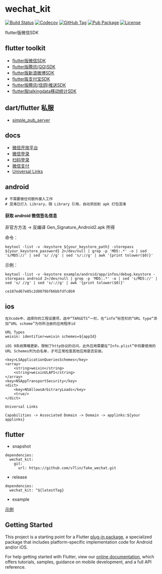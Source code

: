 # wechat_kit

[![Build Status](https://cloud.drone.io/api/badges/v7lin/fake_wechat/status.svg)](https://cloud.drone.io/v7lin/fake_wechat)
[![Codecov](https://codecov.io/gh/v7lin/fake_wechat/branch/master/graph/badge.svg)](https://codecov.io/gh/v7lin/fake_wechat)
[![GitHub Tag](https://img.shields.io/github/tag/v7lin/fake_wechat.svg)](https://github.com/v7lin/fake_wechat/releases)
[![Pub Package](https://img.shields.io/pub/v/wechat_kit.svg)](https://pub.dartlang.org/packages/wechat_kit)
[![License](https://img.shields.io/badge/License-Apache%202.0-blue.svg)](https://github.com/v7lin/fake_wechat/blob/master/LICENSE)

flutter版微信SDK

## flutter toolkit

* [flutter版微信SDK](https://github.com/v7lin/fake_wechat)
* [flutter版腾讯(QQ)SDK](https://github.com/v7lin/fake_tencent)
* [flutter版新浪微博SDK](https://github.com/v7lin/fake_weibo)
* [flutter版支付宝SDK](https://github.com/v7lin/fake_alipay)
* [flutter版腾讯(信鸽)推送SDK](https://github.com/v7lin/fake_push)
* [flutter版talkingdata移动统计SDK](https://github.com/v7lin/fake_analytics)

## dart/flutter 私服

* [simple_pub_server](https://github.com/v7lin/simple_pub_server)

## docs

* [微信开放平台](https://open.weixin.qq.com/)
* [微信登录](https://open.weixin.qq.com/cgi-bin/showdocument?action=dir_list&t=resource/res_list&verify=1&id=open1419317851&token=&lang=zh_CN)
* [扫码登录](https://open.weixin.qq.com/cgi-bin/showdocument?action=dir_list&t=resource/res_list&verify=1&id=215238808828h4XN&token=&lang=zh_CN)
* [微信支付](https://open.weixin.qq.com/cgi-bin/showdocument?action=dir_list&t=resource/res_list&verify=1&id=open1419317780&token=&lang=zh_CN)
* [Universal Links](https://developer.apple.com/documentation/uikit/inter-process_communication/allowing_apps_and_websites_to_link_to_your_content)

## android

```
# 不需要做任何额外接入工作
# 混淆已打入 Library，随 Library 引用，自动添加到 apk 打包混淆
```

#### 获取 android 微信签名信息

非官方方法 -> 反编译 Gen_Signature_Android2.apk 所得

命令：

```shell
keytool -list -v -keystore ${your_keystore_path} -storepass ${your_keystore_password} 2>/dev/null | grep -p 'MD5:.*' -o | sed 's/MD5://' | sed 's/ //g' | sed 's/://g' | awk '{print tolower($0)}'
```

示例：

```shell
keytool -list -v -keystore example/android/app/infos/debug.keystore -storepass android 2>/dev/null | grep -p 'MD5:.*' -o | sed 's/MD5://' | sed 's/ //g' | sed 's/://g' | awk '{print tolower($0)}'
```

```shell
ce187ed67e05c2d8879bf66bbfdfc8b9
```

## ios

```
在Xcode中，选择你的工程设置项，选中“TARGETS”一栏，在“info”标签栏的“URL type“添加“URL scheme”为你所注册的应用程序id

URL Types
weixin: identifier=weixin schemes=${appId}
```

```
iOS 9系统策略更新，限制了http协议的访问，此外应用需要在“Info.plist”中将要使用的URL Schemes列为白名单，才可正常检查其他应用是否安装。

<key>LSApplicationQueriesSchemes</key>
<array>
    <string>weixin</string>
    <string>weixinULAPI</string>
</array>
<key>NSAppTransportSecurity</key>
<dict>
    <key>NSAllowsArbitraryLoads</key>
    <true/>
</dict>
```

```
Universal Links

Capabilities -> Associated Domain -> Domain -> applinks:${your applinks}
```

## flutter

* snapshot

```
dependencies:
  wechat_kit:
    git:
      url: https://github.com/v7lin/fake_wechat.git
```

* release

```
dependencies:
  wechat_kit: ^${latestTag}
```

* example

[示例](./example/lib/main.dart)

## Getting Started

This project is a starting point for a Flutter
[plug-in package](https://flutter.dev/developing-packages/),
a specialized package that includes platform-specific implementation code for
Android and/or iOS.

For help getting started with Flutter, view our 
[online documentation](https://flutter.dev/docs), which offers tutorials, 
samples, guidance on mobile development, and a full API reference.
